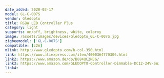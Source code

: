 ```yaml
---
date_added: 2020-02-17
model: GL-C-007S
vendor: Gledopto
title: RGBW LED Controller Plus
category: light
supports: on/off, brightness, white, colorxy
image: /assets/images/devices/Gledopto_GL-C-007S.jpg
zigbeemodel: ['GL-C-007S']
compatible: [z2m]
mlink: http://www.gledopto.com/h-col-350.html
link: https://www.aliexpress.com/item/4000364770306.html
link2: https://www.amazon.de/dp/B084QC2NJG/
link3: https://www.amazon.com/GLEDOPTO-Controller-Dimmable-DC12-24V-Suitable/dp/B081SR4SV5
link4: 
---
```

